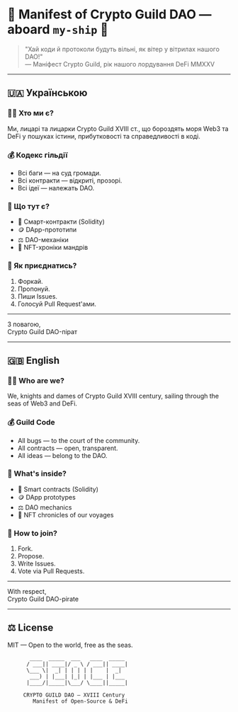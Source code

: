 # 📜 Manifest of Crypto Guild DAO — aboard `my-ship` 📜

> "Хай коди й протоколи будуть вільні, як вітер у вітрилах нашого DAO!"  
> — Маніфест Crypto Guild, рік нашого лордування DeFi MMXXV

---

## 🇺🇦 Українською

### 🏴‍☠️ Хто ми є?

Ми, лицарі та лицарки Crypto Guild XVIII ст., що бороздять моря Web3 та DeFi у пошуках істини, прибутковості та справедливості в коді.

### 💰 Кодекс гільдії

- Всі баги — на суд громади.
- Всі контракти — відкриті, прозорі.
- Всі ідеї — належать DAO.

### 🔗 Що тут є?

- 📜 Смарт-контракти (Solidity)
- 🪙 DApp-прототипи
- ⚖️ DAO-механіки
- 🚀 NFT-хроніки мандрів

### 🧭 Як приєднатись?

1. Форкай.
2. Пропонуй.
3. Пиши Issues.
4. Голосуй Pull Request'ами.

---

З повагою,  
Crypto Guild DAO-пірат

---

## 🇬🇧 English

### 🏴‍☠️ Who are we?

We, knights and dames of Crypto Guild XVIII century, sailing through the seas of Web3 and DeFi.

### 💰 Guild Code

- All bugs — to the court of the community.
- All contracts — open, transparent.
- All ideas — belong to the DAO.

### 🔗 What's inside?

- 📜 Smart contracts (Solidity)
- 🪙 DApp prototypes
- ⚖️ DAO mechanics
- 🚀 NFT chronicles of our voyages

### 🧭 How to join?

1. Fork.
2. Propose.
3. Write Issues.
4. Vote via Pull Requests.

---

With respect,  
Crypto Guild DAO-pirate

---

## ⚖ License

MIT — Open to the world, free as the seas.
```text
       ____  _____  ___   ____  _____
      / ___|| ____|/ _ \ / ___|| ____|
      \___ \|  _| | | | | |    |  _|
       ___) | |___| |_| | |___ | |___
      |____/|_____|\___/ \____||_____|

     CRYPTO GUILD DAO — XVIII Century
        Manifest of Open-Source & DeFi
